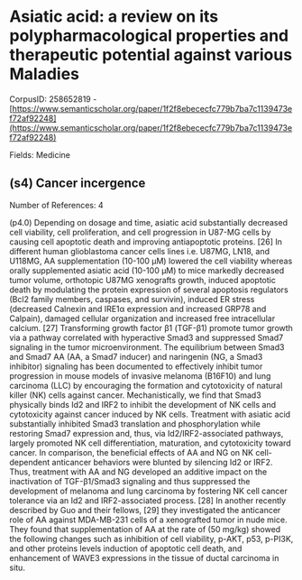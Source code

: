 # Asiatic acid: a review on its polypharmacological properties and therapeutic potential against various Maladies

CorpusID: 258652819 - [https://www.semanticscholar.org/paper/1f2f8ebececfc779b7ba7c1139473ef72af92248](https://www.semanticscholar.org/paper/1f2f8ebececfc779b7ba7c1139473ef72af92248)

Fields: Medicine

## (s4) Cancer incergence
Number of References: 4

(p4.0) Depending on dosage and time, asiatic acid substantially decreased cell viability, cell proliferation, and cell progression in U87-MG cells by causing cell apoptotic death and improving antiapoptotic proteins. [26] In different human glioblastoma cancer cells lines i.e. U87MG, LN18, and U118MG, AA supplementation (10-100 μM) lowered the cell viability whereas orally supplemented asiatic acid (10-100 μM) to mice markedly decreased tumor volume, orthotopic U87MG xenografts growth, induced apoptotic death by modulating the protein expression of several apoptosis regulators (Bcl2 family members, caspases, and survivin), induced ER stress (decreased Calnexin and IRE1α expression and increased GRP78 and Calpain), damaged cellular organization and increased free intracellular calcium. [27] Transforming growth factor β1 (TGF-β1) promote tumor growth via a pathway correlated with hyperactive Smad3 and suppressed Smad7 signaling in the tumor microenvironment. The equilibrium between Smad3 and Smad7 AA (AA, a Smad7 inducer) and naringenin (NG, a Smad3 inhibitor) signaling has been documented to effectively inhibit tumor progression in mouse models of invasive melanoma (B16F10) and lung carcinoma (LLC) by encouraging the formation and cytotoxicity of natural killer (NK) cells against cancer. Mechanistically, we find that Smad3 physically binds Id2 and IRF2 to inhibit the development of NK cells and cytotoxicity against cancer induced by NK cells. Treatment with asiatic acid substantially inhibited Smad3 translation and phosphorylation while restoring Smad7 expression and, thus, via Id2/IRF2-associated pathways, largely promoted NK cell differentiation, maturation, and cytotoxicity toward cancer. In comparison, the beneficial effects of AA and NG on NK cell-dependent anticancer behaviors were blunted by silencing Id2 or IRF2. Thus, treatment with AA and NG developed an additive impact on the inactivation of TGF-β1/Smad3 signaling and thus suppressed the development of melanoma and lung carcinoma by fostering NK cell cancer tolerance via an Id2 and IRF2-associated process. [28] In another recently described by Guo and their fellows, [29] they investigated the anticancer role of AA against MDA-MB-231 cells of a xenografted tumor in nude mice. They found that supplementation of AA at the rate of (50 mg/kg) showed the following changes such as inhibition of cell viability, p-AKT, p53, p-PI3K, and other proteins levels induction of apoptotic cell death, and enhancement of WAVE3 expressions in the tissue of ductal carcinoma in situ.
